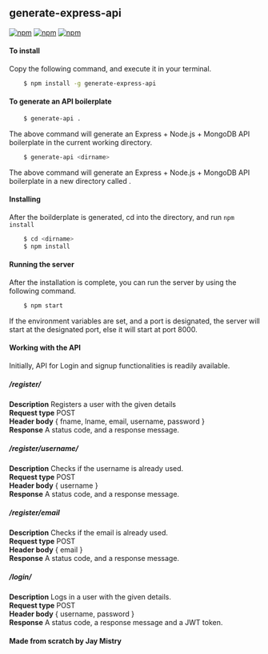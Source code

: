 ## generate-express-api
[![npm](https://img.shields.io/npm/v/generate-express-api.svg)](https://www.npmjs.com/package/express-generator-api) 
[![npm](https://img.shields.io/npm/dm/generate-express-api.svg)](https://www.npmjs.com/package/express-generator-api)
[![npm](https://img.shields.io/npm/l/generate-express-api.svg)](https://www.npmjs.com/package/express-generator-api)
#### To install
Copy the following command, and execute it in your terminal.
```sh
    $ npm install -g generate-express-api
```

#### To generate an API boilerplate
```sh
    $ generate-api .
```
The above command will generate an Express + Node.js + MongoDB API boilerplate in the current working directory.
```sh
    $ generate-api <dirname>
```
The above command will generate an Express + Node.js + MongoDB API boilerplate in a new directory called <dirname>.

#### Installing
After the boilderplate is generated, cd into the directory, and run `npm install`
```sh
    $ cd <dirname>
    $ npm install
```

#### Running the server
After the installation is complete, you can run the server by using the following command.
```sh
    $ npm start
```
If the environment variables are set, and a port is designated, the server will start at the designated port, else it will start at port 8000.

#### Working with the API
Initially, API for Login and signup functionalities is readily available.
##### /register/
**Description** Registers a user with the given details  
**Request type** POST  
**Header body** { fname, lname, email, username, password }  
**Response** A status code, and a response message.  

##### /register/username/
**Description** Checks if the username is already used.  
**Request type** POST  
**Header body** { username }  
**Response** A status code, and a response message.  

##### /register/email
**Description** Checks if the email is already used.  
**Request type** POST  
**Header body** { email }  
**Response** A status code, and a response message. 

##### /login/
**Description** Logs in a user with the given details.  
**Request type** POST  
**Header body** { username, password }  
**Response** A status code, a response message and a JWT token.

#### Made from scratch by Jay Mistry
